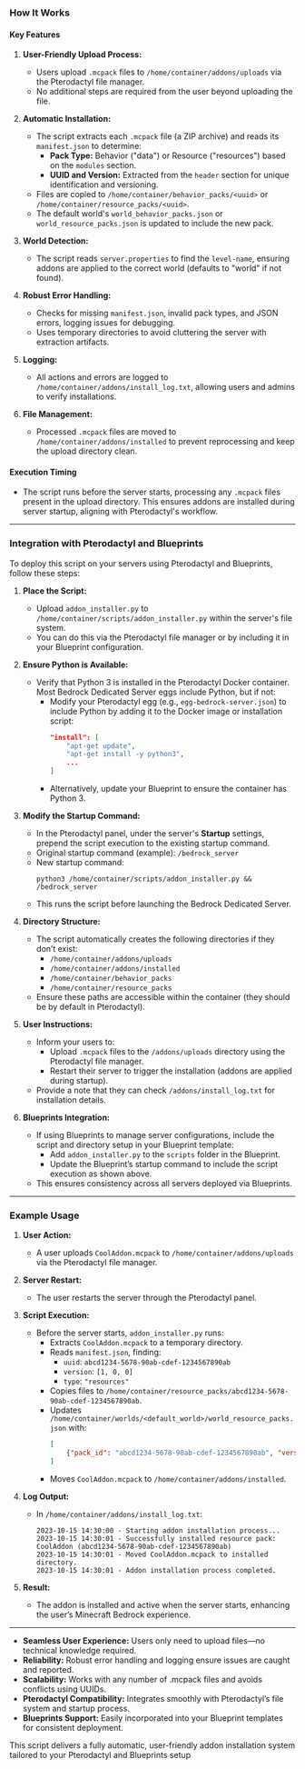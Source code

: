 ### How It Works

#### **Key Features**
1. **User-Friendly Upload Process:**
   - Users upload `.mcpack` files to `/home/container/addons/uploads` via the Pterodactyl file manager.
   - No additional steps are required from the user beyond uploading the file.

2. **Automatic Installation:**
   - The script extracts each `.mcpack` file (a ZIP archive) and reads its `manifest.json` to determine:
     - **Pack Type:** Behavior ("data") or Resource ("resources") based on the `modules` section.
     - **UUID and Version:** Extracted from the `header` section for unique identification and versioning.
   - Files are copied to `/home/container/behavior_packs/<uuid>` or `/home/container/resource_packs/<uuid>`.
   - The default world's `world_behavior_packs.json` or `world_resource_packs.json` is updated to include the new pack.

3. **World Detection:**
   - The script reads `server.properties` to find the `level-name`, ensuring addons are applied to the correct world (defaults to "world" if not found).

4. **Robust Error Handling:**
   - Checks for missing `manifest.json`, invalid pack types, and JSON errors, logging issues for debugging.
   - Uses temporary directories to avoid cluttering the server with extraction artifacts.

5. **Logging:**
   - All actions and errors are logged to `/home/container/addons/install_log.txt`, allowing users and admins to verify installations.

6. **File Management:**
   - Processed `.mcpack` files are moved to `/home/container/addons/installed` to prevent reprocessing and keep the upload directory clean.

#### **Execution Timing**
- The script runs before the server starts, processing any `.mcpack` files present in the upload directory. This ensures addons are installed during server startup, aligning with Pterodactyl's workflow.

---

### Integration with Pterodactyl and Blueprints

To deploy this script on your servers using Pterodactyl and Blueprints, follow these steps:

1. **Place the Script:**
   - Upload `addon_installer.py` to `/home/container/scripts/addon_installer.py` within the server's file system.
   - You can do this via the Pterodactyl file manager or by including it in your Blueprint configuration.

2. **Ensure Python is Available:**
   - Verify that Python 3 is installed in the Pterodactyl Docker container. Most Bedrock Dedicated Server eggs include Python, but if not:
     - Modify your Pterodactyl egg (e.g., `egg-bedrock-server.json`) to include Python by adding it to the Docker image or installation script:
       ```json
       "install": [
           "apt-get update",
           "apt-get install -y python3",
           ...
       ]
       ```
     - Alternatively, update your Blueprint to ensure the container has Python 3.

3. **Modify the Startup Command:**
   - In the Pterodactyl panel, under the server's **Startup** settings, prepend the script execution to the existing startup command.
   - Original startup command (example): `/bedrock_server`
   - New startup command:
     ```
     python3 /home/container/scripts/addon_installer.py && /bedrock_server
     ```
   - This runs the script before launching the Bedrock Dedicated Server.

4. **Directory Structure:**
   - The script automatically creates the following directories if they don’t exist:
     - `/home/container/addons/uploads`
     - `/home/container/addons/installed`
     - `/home/container/behavior_packs`
     - `/home/container/resource_packs`
   - Ensure these paths are accessible within the container (they should be by default in Pterodactyl).

5. **User Instructions:**
   - Inform your users to:
     - Upload `.mcpack` files to the `/addons/uploads` directory using the Pterodactyl file manager.
     - Restart their server to trigger the installation (addons are applied during startup).
   - Provide a note that they can check `/addons/install_log.txt` for installation details.

6. **Blueprints Integration:**
   - If using Blueprints to manage server configurations, include the script and directory setup in your Blueprint template:
     - Add `addon_installer.py` to the `scripts` folder in the Blueprint.
     - Update the Blueprint’s startup command to include the script execution as shown above.
   - This ensures consistency across all servers deployed via Blueprints.

---

### Example Usage

1. **User Action:**
   - A user uploads `CoolAddon.mcpack` to `/home/container/addons/uploads` via the Pterodactyl file manager.

2. **Server Restart:**
   - The user restarts the server through the Pterodactyl panel.

3. **Script Execution:**
   - Before the server starts, `addon_installer.py` runs:
     - Extracts `CoolAddon.mcpack` to a temporary directory.
     - Reads `manifest.json`, finding:
       - `uuid`: `abcd1234-5678-90ab-cdef-1234567890ab`
       - `version`: `[1, 0, 0]`
       - `type`: `"resources"`
     - Copies files to `/home/container/resource_packs/abcd1234-5678-90ab-cdef-1234567890ab`.
     - Updates `/home/container/worlds/<default_world>/world_resource_packs.json` with:
       ```json
       [
           {"pack_id": "abcd1234-5678-90ab-cdef-1234567890ab", "version": [1, 0, 0]}
       ]
       ```
     - Moves `CoolAddon.mcpack` to `/home/container/addons/installed`.

4. **Log Output:**
   - In `/home/container/addons/install_log.txt`:
     ```
     2023-10-15 14:30:00 - Starting addon installation process...
     2023-10-15 14:30:01 - Successfully installed resource pack: CoolAddon (abcd1234-5678-90ab-cdef-1234567890ab)
     2023-10-15 14:30:01 - Moved CoolAddon.mcpack to installed directory.
     2023-10-15 14:30:01 - Addon installation process completed.
     ```

5. **Result:**
   - The addon is installed and active when the server starts, enhancing the user’s Minecraft Bedrock experience.

---

- **Seamless User Experience:** Users only need to upload files—no technical knowledge required.
- **Reliability:** Robust error handling and logging ensure issues are caught and reported.
- **Scalability:** Works with any number of .mcpack files and avoids conflicts using UUIDs.
- **Pterodactyl Compatibility:** Integrates smoothly with Pterodactyl’s file system and startup process.
- **Blueprints Support:** Easily incorporated into your Blueprint templates for consistent deployment.

This script delivers a fully automatic, user-friendly addon installation system tailored to your Pterodactyl and Blueprints setup
